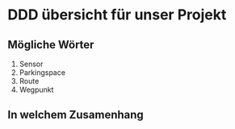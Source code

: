 # DDD übersicht für unser Projekt

## Mögliche Wörter

1. Sensor
2. Parkingspace
3. Route
4. Wegpunkt

## In welchem Zusamenhang
